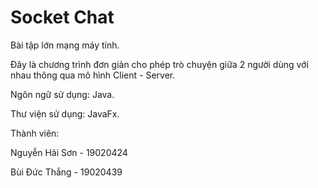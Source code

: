 # Socket Chat
Bài tập lớn mạng máy tính.

Đây là chương trình đơn giản cho phép trò chuyện giữa 2 người dùng với nhau thông qua mô hình Client - Server.

Ngôn ngữ sử dụng: Java.

Thư viện sử dụng: JavaFx.

Thành viên:

  Nguyễn Hải Sơn - 19020424
  
  Bùi Đức Thắng - 19020439
